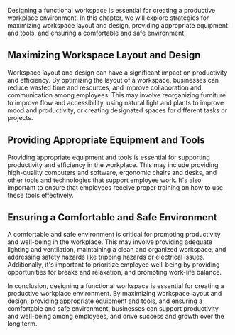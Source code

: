 
Designing a functional workspace is essential for creating a productive workplace environment. In this chapter, we will explore strategies for maximizing workspace layout and design, providing appropriate equipment and tools, and ensuring a comfortable and safe environment.

Maximizing Workspace Layout and Design
--------------------------------------

Workspace layout and design can have a significant impact on productivity and efficiency. By optimizing the layout of a workspace, businesses can reduce wasted time and resources, and improve collaboration and communication among employees. This may involve reorganizing furniture to improve flow and accessibility, using natural light and plants to improve mood and productivity, or creating designated spaces for different tasks or projects.

Providing Appropriate Equipment and Tools
-----------------------------------------

Providing appropriate equipment and tools is essential for supporting productivity and efficiency in the workplace. This may include providing high-quality computers and software, ergonomic chairs and desks, and other tools and technologies that support employee work. It's also important to ensure that employees receive proper training on how to use these tools effectively.

Ensuring a Comfortable and Safe Environment
-------------------------------------------

A comfortable and safe environment is critical for promoting productivity and well-being in the workplace. This may involve providing adequate lighting and ventilation, maintaining a clean and organized workspace, and addressing safety hazards like tripping hazards or electrical issues. Additionally, it's important to prioritize employee well-being by providing opportunities for breaks and relaxation, and promoting work-life balance.

In conclusion, designing a functional workspace is essential for creating a productive workplace environment. By maximizing workspace layout and design, providing appropriate equipment and tools, and ensuring a comfortable and safe environment, businesses can support productivity and well-being among employees, and drive success and growth over the long term.
